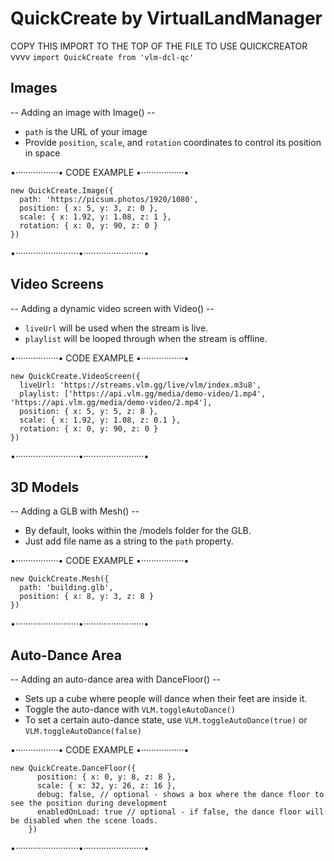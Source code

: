# QuickCreate by VirtualLandManager                                       
                                                                                             
COPY THIS IMPORT TO THE TOP OF THE FILE TO USE QUICKCREATOR vvvv
`import QuickCreate from 'vlm-dcl-qc'`


## Images

-- Adding an image with Image() --
- `path` is the URL of your image
- Provide `position`, `scale`, and `rotation` coordinates to control its position in space
  
•·················• CODE EXAMPLE •·················•
```
new QuickCreate.Image({
  path: 'https://picsum.photos/1920/1080',
  position: { x: 5, y: 3, z: 0 },
  scale: { x: 1.92, y: 1.08, z: 1 },
  rotation: { x: 0, y: 90, z: 0 }
})
```
•·························•························•

## Video Screens

-- Adding a dynamic video screen with Video() --
- `liveUrl` will be used when the stream is live.
- `playlist` will be looped through when the stream is offline.


•·················• CODE EXAMPLE •·················•
```
new QuickCreate.VideoScreen({
  liveUrl: 'https://streams.vlm.gg/live/vlm/index.m3u8',
  playlist: ['https://api.vlm.gg/media/demo-video/1.mp4', 'https://api.vlm.gg/media/demo-video/2.mp4'],
  position: { x: 5, y: 5, z: 8 },
  scale: { x: 1.92, y: 1.08, z: 0.1 },
  rotation: { x: 0, y: 90, z: 0 }
})
```
•·························•························•

## 3D Models

-- Adding a GLB with Mesh() --
- By default, looks within the /models folder for the GLB. 
- Just add file name as a string to the `path` property.

•·················• CODE EXAMPLE •·················•
```
new QuickCreate.Mesh({
  path: 'building.glb',
  position: { x: 8, y: 3, z: 8 }
})
```
•·························•························•

## Auto-Dance Area

-- Adding an auto-dance area with DanceFloor() --
- Sets up a cube where people will dance when their feet are inside it.
- Toggle the auto-dance with `VLM.toggleAutoDance()`
- To set a certain auto-dance state, use `VLM.toggleAutoDance(true)` or `VLM.toggleAutoDance(false)`

•·················• CODE EXAMPLE •·················•
```
new QuickCreate.DanceFloor({
      position: { x: 0, y: 8, z: 8 },
      scale: { x: 32, y: 26, z: 16 },
      debug: false, // optional - shows a box where the dance floor to see the position during development
      enabledOnLoad: true // optional - if false, the dance floor will be disabled when the scene loads. 
    })
```
•·························•························•
